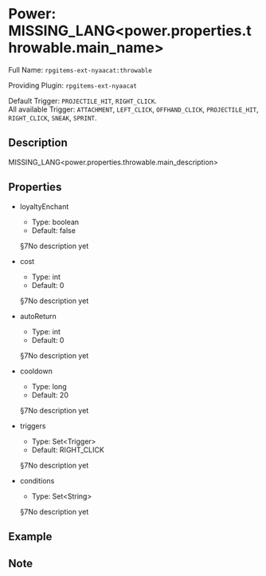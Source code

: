 # Power: MISSING_LANG<power.properties.throwable.main_name>

<!-- This file is generated ingame by `/rpgitem gen-wiki`. -->
<!-- Please only edit between "beginCustomXXXX" and "endCustomXXXX".  -->
<!-- If you want to edit description of this power or property, -->
<!-- please edit corresponding section in "resources/lang/en_US.yml" -->

Full Name: `rpgitems-ext-nyaacat:throwable`

Providing Plugin: `rpgitems-ext-nyaacat`

Default Trigger: `PROJECTILE_HIT`, `RIGHT_CLICK`.  
All available Trigger: `ATTACHMENT`, `LEFT_CLICK`, `OFFHAND_CLICK`, `PROJECTILE_HIT`, `RIGHT_CLICK`, `SNEAK`, `SPRINT`.

<!-- beginCustomHeader -->
<!-- endCustomHeader -->

## Description

MISSING_LANG<power.properties.throwable.main_description>
<!-- beginCustomDescription -->
<!-- endCustomDescription -->

## Properties

* loyaltyEnchant

  * Type: boolean
  * Default: false

  §7No description yet

* cost

  * Type: int
  * Default: 0

  §7No description yet

* autoReturn

  * Type: int
  * Default: 0

  §7No description yet

* cooldown

  * Type: long
  * Default: 20

  §7No description yet

* triggers

  * Type: Set&lt;Trigger&gt;
  * Default: RIGHT_CLICK

  §7No description yet

* conditions

  * Type: Set&lt;String&gt;

  §7No description yet

<!-- beginCustomProperties -->
<!-- endCustomProperties -->

## Example

<!-- beginCustomExample -->
<!-- endCustomExample -->

## Note

<!-- beginCustomNote -->
<!-- endCustomNote -->